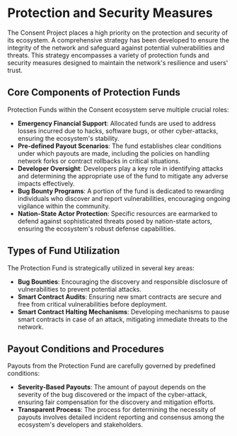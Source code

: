 # Protection and Security Measures

The Consent Project places a high priority on the protection and security of its ecosystem. A comprehensive strategy has been developed to ensure the integrity of the network and safeguard against potential vulnerabilities and threats. This strategy encompasses a variety of protection funds and security measures designed to maintain the network's resilience and users' trust.

## Core Components of Protection Funds

Protection Funds within the Consent ecosystem serve multiple crucial roles:

- **Emergency Financial Support**: Allocated funds are used to address losses incurred due to hacks, software bugs, or other cyber-attacks, ensuring the ecosystem's stability.
- **Pre-defined Payout Scenarios**: The fund establishes clear conditions under which payouts are made, including the policies on handling network forks or contract rollbacks in critical situations.
- **Developer Oversight**: Developers play a key role in identifying attacks and determining the appropriate use of the fund to mitigate any adverse impacts effectively.
- **Bug Bounty Programs**: A portion of the fund is dedicated to rewarding individuals who discover and report vulnerabilities, encouraging ongoing vigilance within the community.
- **Nation-State Actor Protection**: Specific resources are earmarked to defend against sophisticated threats posed by nation-state actors, ensuring the ecosystem's robust defense capabilities.

## Types of Fund Utilization

The Protection Fund is strategically utilized in several key areas:

- **Bug Bounties**: Encouraging the discovery and responsible disclosure of vulnerabilities to prevent potential attacks.
- **Smart Contract Audits**: Ensuring new smart contracts are secure and free from critical vulnerabilities before deployment.
- **Smart Contract Halting Mechanisms**: Developing mechanisms to pause smart contracts in case of an attack, mitigating immediate threats to the network.

## Payout Conditions and Procedures

Payouts from the Protection Fund are carefully governed by predefined conditions:

- **Severity-Based Payouts**: The amount of payout depends on the severity of the bug discovered or the impact of the cyber-attack, ensuring fair compensation for the discovery and mitigation efforts.
- **Transparent Process**: The process for determining the necessity of payouts involves detailed incident reporting and consensus among the ecosystem's developers and stakeholders.

